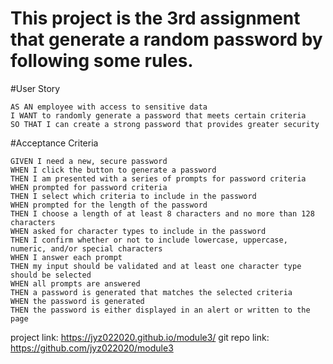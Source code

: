 # This project is the 3rd assignment that generate a random password by following some rules.

#User Story

```
AS AN employee with access to sensitive data
I WANT to randomly generate a password that meets certain criteria
SO THAT I can create a strong password that provides greater security
```

#Acceptance Criteria
```
GIVEN I need a new, secure password
WHEN I click the button to generate a password
THEN I am presented with a series of prompts for password criteria
WHEN prompted for password criteria
THEN I select which criteria to include in the password
WHEN prompted for the length of the password
THEN I choose a length of at least 8 characters and no more than 128 characters
WHEN asked for character types to include in the password
THEN I confirm whether or not to include lowercase, uppercase, numeric, and/or special characters
WHEN I answer each prompt
THEN my input should be validated and at least one character type should be selected
WHEN all prompts are answered
THEN a password is generated that matches the selected criteria
WHEN the password is generated
THEN the password is either displayed in an alert or written to the page
```

project link: https://jyz022020.github.io/module3/
git repo link: https://github.com/jyz022020/module3
